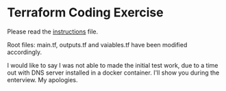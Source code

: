 # Terraform Coding Exercise

Please read the [instructions](./INSTRUCTIONS.md) file.

Root files: main.tf, outputs.tf and vaiables.tf have been modified accordingly.

I would like to say I was not able to made the initial test work, due to a time out with DNS server installed in a docker container. I'll show you during the enterview. My apologies.
